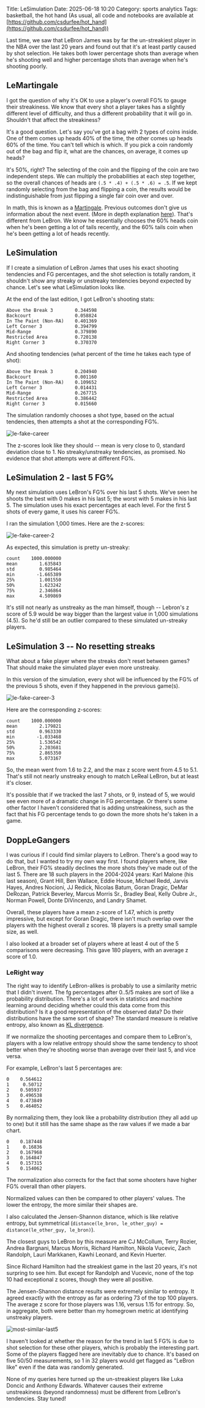 Title: LeSimulation
Date: 2025-06-18 10:20
Category: sports analytics
Tags: basketball, the hot hand
(As usual, all code and notebooks are available at [https://github.com/csdurfee/hot_hand](https://github.com/csdurfee/hot_hand))

Last time, we saw that LeBron James was by far the un-streakiest player in the NBA over the last 20 years and found out that it's at least partly caused by shot selection. He takes both lower percentage shots than average when he's shooting well and higher percentage shots than average when he's shooting poorly.

## LeMartingale
I got the question of why it's OK to use a player's overall FG% to gauge their streakiness. We know that every shot a player takes has a slightly different level of difficulty, and thus a different probability that it will go in. Shouldn't that affect the streakiness?

It's a good question.  Let's say you've got a bag with 2 types of coins inside. One of them comes up heads 40% of the time, the other comes up heads 60% of the time. You can't tell which is which. If you pick a coin randomly out of the bag and flip it, what are the chances, on average, it comes up heads? 

It's 50%, right? The selecting of the coin and the flipping of the coin are two independent steps. We can multiply the probabilities at each step together, so the overall chances of heads are `(.5 * .4) + (.5 * .6) = .5`. If we kept randomly selecting from the bag and flipping a coin, the results would be indistinguishable from just flipping a single fair coin over and over.

In math, this is known as a [Martingale](https://en.wikipedia.org/wiki/Martingale_(probability_theory)). Previous outcomes don't give us information about the next event. (More in depth explanation [here](https://www.cs.yale.edu/homes/aspnes/pinewiki/Martingales.html)).  That's different from LeBron. We know he essentially chooses the 60% heads coin when he's been getting a lot of tails recently, and the 60% tails coin when he's been getting a lot of heads recently.


## LeSimulation
If I create a simulation of LeBron James that uses his exact shooting tendencies and FG percentages, and the shot selection is totally random, it shouldn't show any streaky or unstreaky tendencies beyond expected by chance. Let's see what LeSimulation looks like.

At the end of the last edition, I got LeBron's shooting stats:

```
Above the Break 3        0.344598
Backcourt                0.058824
In The Paint (Non-RA)    0.401369
Left Corner 3            0.394799
Mid-Range                0.379890
Restricted Area          0.720138
Right Corner 3           0.370370
```

And shooting tendencies (what percent of the time he takes each type of shot):
```
Above the Break 3        0.204940
Backcourt                0.001160
In The Paint (Non-RA)    0.109652
Left Corner 3            0.014431
Mid-Range                0.267715
Restricted Area          0.386442
Right Corner 3           0.015660
```

The simulation randomly chooses a shot type, based on the actual tendencies, then attempts a shot at the corresponding FG%.

![le-fake-career](/img/le-fake-career.png)

The z-scores look like they should -- mean is very close to 0, standard deviation close to 1. No streaky/unstreaky tendencies, as promised. No evidence that shot attempts were at different FG%.

## LeSimulation 2 - last 5 FG%
My next simulation uses LeBron's FG% over his last 5 shots. We've seen he shoots the best with 0 makes in his last 5; the worst with 5 makes in his last 5. The simulation uses his exact percentages at each level. For the first 5 shots of every game, it uses his career FG%.

I ran the simulation 1,000 times. Here are the z-scores:

![le-fake-career-2](/img/le-fake-career-2.png)

As expected, this simulation is pretty un-streaky:

```
count    1000.000000
mean        1.635843
std         0.985464
min        -1.665389
25%         1.001550
50%         1.623242
75%         2.346864
max         4.509869
```

It's still not nearly as unstreaky as the man himself, though -- Lebron's z score of 5.9 would be way bigger than the largest value in 1,000 simulations (4.5). So he'd still be an outlier compared to these simulated un-streaky players.

## LeSimulation 3 -- No resetting streaks
What about a fake player where the streaks don't reset between games? That should make the simulated player even more unstreaky.

In this version of the simulation, every shot will be influenced by the FG% of the previous 5 shots, even if they happened in the previous game(s).

![le-fake-career-3](/img/le-fake-career-3.png)

Here are the corresponding z-scores:

```
count    1000.000000
mean        2.179821
std         0.963330
min        -1.033468
25%         1.536542
50%         2.203681
75%         2.865350
max         5.073167
```

So, the mean went from 1.6 to 2.2, and the max z score went from 4.5 to 5.1. That's still not nearly unstreaky enough to match LeReal LeBron, but at least it's closer.

It's possible that if we tracked the last 7 shots, or 9, instead of 5, we would see even more of a dramatic change in FG percentage. Or there's some other factor I haven't considered that is adding unstreakiness, such as the fact that his FG percentage tends to go down the more shots he's taken in a game.

## DoppLeGangers
I was curious if I could find similar players to LeBron. There's a good way to do that, but I wanted to try my own way first. I found players where, like LeBron, their FG% steadily declines the more shots they've made out of the last 5.  There are 18 such players in the 2004-2024 years: Karl Malone (his last season), Grant Hill, Ben Wallace, Eddie House, Michael Redd, Jarvis Hayes, Andres Nocioni, JJ Redick, Nicolas Batum, Goran Dragic, DeMar DeRozan, Patrick Beverley, Marcus Morris Sr., Bradley Beal, Kelly Oubre Jr., Norman Powell, Donte DiVincenzo, and Landry Shamet.

Overall, these players have a mean z-score of 1.47, which is pretty impressive, but except for Goran Dragic, there isn't much overlap over the players with the highest overall z scores. 18 players is a pretty small sample size, as well.

I also looked at a broader set of players where at least 4 out of the 5 comparisons were decreasing. This gave 180 players, with an average z score of 1.0. 

### LeRight way

The right way to identify LeBron-alikes is probably to use a similarity metric that I didn't invent. The fg percentages after 0..5/5 makes are sort of like a probability distribution. There's a lot of work in statistics and machine learning around deciding whether could this data come from this distribution? Is it a good representation of the observed data? Do their distributions have the same sort of shape? The standard measure is relative entropy, also known as [KL divergence](https://en.wikipedia.org/wiki/Kullback%E2%80%93Leibler_divergence).

If we normalize the shooting percentages and compare them to LeBron's, players with a low relative entropy should show the same tendency to shoot better when they're shooting worse than average over their last 5, and vice versa.

For example, LeBron's last 5 percentages are:
```
0    0.564612
1     0.50712
2    0.505937
3    0.496538
4    0.473849
5    0.464052
```
By normalizing them, they look like a probability distribution (they all add up to one) but it still has the same shape as the raw values if we made a bar chart. 

```
0    0.187448
1     0.16836
2    0.167968
3    0.164847
4    0.157315
5    0.154062
```
The normalization also corrects for the fact that some shooters have higher FG% overall than other players.

Normalized values can then be compared to other players' values. The lower the entropy, the more similar their shapes are.

I also calculated the Jensen-Shannon distance, which is like relative entropy, but symmetrical (`distance(le_bron, le_other_guy) = distance(le_other_guy, le_bron)`).

The closest guys to LeBron by this measure are CJ McCollum, Terry Rozier, Andrea Bargnani, Marcus Morris, Richard Hamilton, Nikola Vucevic, Zach Randolph, Lauri Markkanen, Kawhi Leonard, and Kevin Huerter. 

Since Richard Hamilton had the streakiest game in the last 20 years, it's not surpring to see him. But except for Randolph and Vucevic, none of the top 10 had exceptional z scores, though they were all positive.

The Jensen-Shannon distance results were extremely similar to entropy. It agreed exactly with the entropy as far as ordering 73 of the top 100 players. The average z score for those players was 1.16, versus 1.15 for entropy. So, in aggregate, both were better than my homegrown metric at identifying unstreaky players.

![most-similar-last5](/img/most-similar-last5.png)

I haven't looked at whether the reason for the trend in last 5 FG% is due to shot selection for these other players, which is probably the interesting part. Some of the players flagged here are inevitably due to chance. It's based on five 50/50 measurements, so 1 in 32 players would get flagged as "LeBron like" even if the data was randomly generated.

None of my queries here turned up the un-streakiest players like Luka Doncic and Anthony Edwards. Whatever causes their extreme unstreakiness (beyond randomness) must be different from LeBron's tendencies. Stay tuned!
